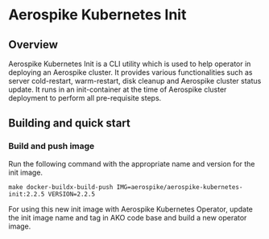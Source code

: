 # Aerospike Kubernetes Init

## Overview

Aerospike Kubernetes Init is a CLI utility which is used to help operator in deploying an Aerospike cluster. It provides
various functionalities such as server cold-restart, warm-restart, disk cleanup and Aerospike cluster status update. It 
runs in an init-container at the time of Aerospike cluster deployment to perform all pre-requisite steps.

## Building and quick start
### Build and push image

Run the following command with the appropriate name and version for the init image.

```shell
make docker-buildx-build-push IMG=aerospike/aerospike-kubernetes-init:2.2.5 VERSION=2.2.5
```

For using this new init image with Aerospike Kubernetes Operator, update the init image name and tag in AKO code base 
and build a new operator image.